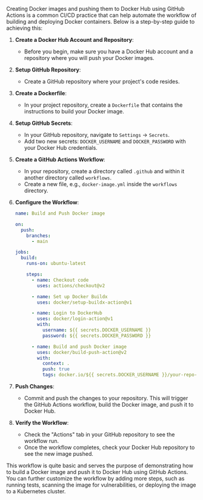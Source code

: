 Creating Docker images and pushing them to Docker Hub using GitHub Actions is a common CI/CD practice that can help automate the workflow of building and deploying Docker containers. Below is a step-by-step guide to achieving this:

1. **Create a Docker Hub Account and Repository**:

   - Before you begin, make sure you have a Docker Hub account and a repository where you will push your Docker images.

2. **Setup GitHub Repository**:

   - Create a GitHub repository where your project's code resides.

3. **Create a Dockerfile**:

   - In your project repository, create a `Dockerfile` that contains the instructions to build your Docker image.

4. **Setup GitHub Secrets**:

   - In your GitHub repository, navigate to `Settings` -> `Secrets`.
   - Add two new secrets: `DOCKER_USERNAME` and `DOCKER_PASSWORD` with your Docker Hub credentials.

5. **Create a GitHub Actions Workflow**:

   - In your repository, create a directory called `.github` and within it another directory called `workflows`.
   - Create a new file, e.g., `docker-image.yml` inside the `workflows` directory.

6. **Configure the Workflow**:

   ```yaml
   name: Build and Push Docker image

   on:
     push:
       branches:
         - main

   jobs:
     build:
       runs-on: ubuntu-latest

       steps:
         - name: Checkout code
           uses: actions/checkout@v2

         - name: Set up Docker Buildx
           uses: docker/setup-buildx-action@v1

         - name: Login to DockerHub
           uses: docker/login-action@v1
           with:
             username: ${{ secrets.DOCKER_USERNAME }}
             password: ${{ secrets.DOCKER_PASSWORD }}

         - name: Build and push Docker image
           uses: docker/build-push-action@v2
           with:
             context: .
             push: true
             tags: docker.io/${{ secrets.DOCKER_USERNAME }}/your-repo-name:latest
   ```

7. **Push Changes**:

   - Commit and push the changes to your repository. This will trigger the GitHub Actions workflow, build the Docker image, and push it to Docker Hub.

8. **Verify the Workflow**:
   - Check the "Actions" tab in your GitHub repository to see the workflow run.
   - Once the workflow completes, check your Docker Hub repository to see the new image pushed.

This workflow is quite basic and serves the purpose of demonstrating how to build a Docker image and push it to Docker Hub using GitHub Actions. You can further customize the workflow by adding more steps, such as running tests, scanning the image for vulnerabilities, or deploying the image to a Kubernetes cluster.
